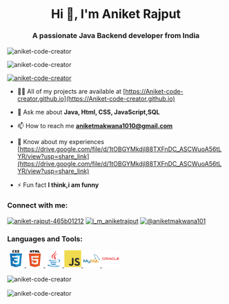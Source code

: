 <h1 align="center">Hi 👋, I'm Aniket Rajput</h1>
<h3 align="center">A passionate Java Backend developer from India</h3>
<p><img align="center" width="400" src="https://remakelearning.org/wp-content/uploads/2020/01/122.gif" alt="aniket-code-creator" /></p>

<p align="left"> <img src="https://komarev.com/ghpvc/?username=aniket-code-creator&label=Profile%20views&color=0e75b6&style=flat" alt="aniket-code-creator" /> </p>

<p align="left"> <a href="https://github.com/ryo-ma/github-profile-trophy"><img src="https://github-profile-trophy.vercel.app/?username=aniket-code-creator" alt="aniket-code-creator" /></a> </p>

- 👨‍💻 All of my projects are available at [https://Aniket-code-creator.github.io](https://Aniket-code-creator.github.io)

- 💬 Ask me about **Java, Html, CSS, JavaScript,SQL**

- 📫 How to reach me **aniketmakwana1010@gmail.com**

- 📄 Know about my experiences [https://drive.google.com/file/d/1tOBGYMkdjl88TXFnDC_ASCWuoA56tLYR/view?usp=share_link](https://drive.google.com/file/d/1tOBGYMkdjl88TXFnDC_ASCWuoA56tLYR/view?usp=share_link)

- ⚡ Fun fact **I think,i am funny**

<h3 align="left">Connect with me:</h3>
<p align="left">
<a href="https://linkedin.com/in/aniket-rajput-465b01212" target="blank"><img align="center" src="https://raw.githubusercontent.com/rahuldkjain/github-profile-readme-generator/master/src/images/icons/Social/linked-in-alt.svg" alt="aniket-rajput-465b01212" height="30" width="40" /></a>
<a href="https://instagram.com/i_m_aniketrajput" target="blank"><img align="center" src="https://raw.githubusercontent.com/rahuldkjain/github-profile-readme-generator/master/src/images/icons/Social/instagram.svg" alt="i_m_aniketrajput" height="30" width="40" /></a>
<a href="https://www.hackerearth.com/@aniketmakwana101" target="blank"><img align="center" src="https://raw.githubusercontent.com/rahuldkjain/github-profile-readme-generator/master/src/images/icons/Social/hackerearth.svg" alt="@aniketmakwana101" height="30" width="40" /></a>
</p>

<h3 align="left">Languages and Tools:</h3>
<p align="left"> <a href="https://www.w3schools.com/css/" target="_blank" rel="noreferrer"> <img src="https://raw.githubusercontent.com/devicons/devicon/master/icons/css3/css3-original-wordmark.svg" alt="css3" width="40" height="40"/> </a> <a href="https://www.w3.org/html/" target="_blank" rel="noreferrer"> <img src="https://raw.githubusercontent.com/devicons/devicon/master/icons/html5/html5-original-wordmark.svg" alt="html5" width="40" height="40"/> </a> <a href="https://www.java.com" target="_blank" rel="noreferrer"> <img src="https://raw.githubusercontent.com/devicons/devicon/master/icons/java/java-original.svg" alt="java" width="40" height="40"/> </a> <a href="https://developer.mozilla.org/en-US/docs/Web/JavaScript" target="_blank" rel="noreferrer"> <img src="https://raw.githubusercontent.com/devicons/devicon/master/icons/javascript/javascript-original.svg" alt="javascript" width="40" height="40"/> </a> <a href="https://www.mysql.com/" target="_blank" rel="noreferrer"> <img src="https://raw.githubusercontent.com/devicons/devicon/master/icons/mysql/mysql-original-wordmark.svg" alt="mysql" width="40" height="40"/> </a> <a href="https://www.oracle.com/" target="_blank" rel="noreferrer"> <img src="https://raw.githubusercontent.com/devicons/devicon/master/icons/oracle/oracle-original.svg" alt="oracle" width="40" height="40"/> </a> </p>

<p><img align="center" src="https://github-readme-stats.vercel.app/api/top-langs?username=aniket-code-creator&show_icons=true&locale=en&layout=compact" alt="aniket-code-creator" /></p>

<p><img align="center" src="https://github-readme-streak-stats.herokuapp.com/?user=aniket-code-creator&" alt="aniket-code-creator" /></p>
